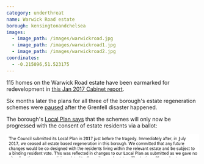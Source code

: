 ```yaml
---
category: underthreat
name: Warwick Road estate 
borough: kensingtonandchelsea
images:
  - image_path: /images/warwickroad.jpg
  - image_path: /images/warwickroad1.jpg
  - image_path: /images/warwickroad2.jpg
coordinates: 
  - -0.215096,51.523175
---
```

115 homes on the Warwick Road estate have been earmarked for redevelopment in [this Jan 2017 Cabinet report](https://planningconsult.rbkc.gov.uk/gf2.ti/f/782882/24784581.1/PDF/-/Considerations_for_Estate_Regeneration_Proposals__Warwick_Road_Estate_January_2017.pdf). 

Six months later the plans for all three of the borough's estate regeneration schemes were [paused](https://www.insidehousing.co.uk/news/news/kensington-and-chelsea-council-pauses-schemes-51587) after the Grenfell disaster happened.

The borough's [Local Plan says](https://www.rbkc.gov.uk/sites/default/files/atoms/files/2019%20LOCAL%20PLAN%20SECTION%201%20SPATIAL%20STRATEGY.pdf) that the schemes will only now be progressed with the consent of estate residents via a ballot:

![](/images/rbkc.png)


